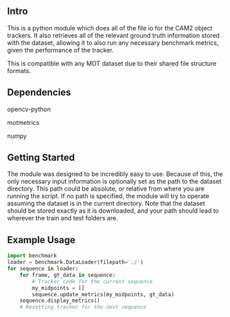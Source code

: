 ## Intro

This is a python module which does all of the file io for the CAM2 object
trackers. It also retrieves all of the relevant ground truth information stored
with the dataset, allowing it to also run any necessary benchmark metrics, given
the performance of the tracker.

This is compatible with any MOT dataset due to their shared file structure formats.

## Dependencies

opencv-python

motmetrics

numpy

## Getting Started

The module was designed to be incredibly easy to use. Because of this, the
only necessary input information is optionally set as the path to the dataset
directory. This path could be absolute, or relative from where you are running
the script. If no path is specified, the module will try to operate assuming
the dataset is in the current directory. Note that the dataset should be stored
exactly as it is downloaded, and your path should lead to wherever the train and test
folders are.

## Example Usage
```python
import benchmark
loader = benchmark.DataLoader(filepath='./')
for sequence in loader:
    for frame, gt_data in sequence:
        # Tracker code for the current sequence
        my_midpoints = []
        sequence.update_metrics(my_midpoints, gt_data)
    sequence.display_metrics()
    # Resetting tracker for the next sequence
```